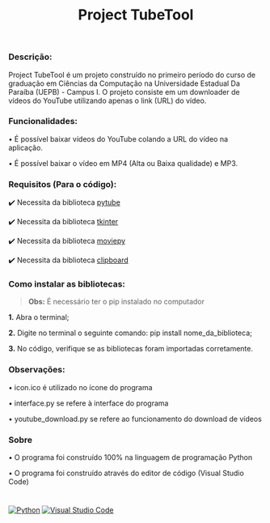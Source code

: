 <header>
  <h1><strong>Project TubeTool</strong></h1>
</header>

<h3>Descrição:</h3>
<p>Project TubeTool é um projeto construído no primeiro período do curso de graduação em Ciências da Computação na Universidade Estadual Da Paraíba (UEPB) - Campus I. O projeto consiste em um downloader de vídeos do YouTube utilizando apenas o link (URL) do vídeo.</p>

<h3><strong>Funcionalidades:</strong></h3>
<p>• É possível baixar vídeos do YouTube colando a URL do vídeo na aplicação.</p>
<p>• É possível baixar o vídeo em MP4 (Alta ou Baixa qualidade) e MP3.</p>

<h3><strong>Requisitos (Para o código):</strong></h3>
<p>✔️ Necessita da biblioteca <a href="https://pytube.io/en/latest/">pytube</a></p>
<p>✔️ Necessita da biblioteca <a href="https://docs.python.org/3/library/tk.html">tkinter</a></p>
<p>✔️ Necessita da biblioteca <a href="https://zulko.github.io/moviepy/">moviepy</a></p>
<p>✔️ Necessita da biblioteca <a href="http://omz-software.com/pythonista/docs/ios/clipboard.html">clipboard</a></p>

<h3><strong>Como instalar as bibliotecas:</strong></h3>
<blockquote><strong>Obs:</strong> É necessário ter o pip instalado no computador</blockquote>
<p><strong>1.</strong> Abra o terminal;</p>
<p><strong>2.</strong> Digite no terminal o seguinte comando: pip install nome_da_biblioteca;</p>
<p><strong>3.</strong> No código, verifique se as bibliotecas foram importadas corretamente.</p>

<h3><strong>Observações:</strong></h3>
<p>• icon.ico é utilizado no ícone do programa</p>
<p>• interface.py se refere à interface do programa</p>
<p>• youtube_download.py se refere ao funcionamento do download de vídeos</p>

<h3>Sobre</h3>
<p>• O programa foi construído 100% na linguagem de programação Python</p>
<p>• O programa foi construído através do editor de código (Visual Studio Code)</p>

<h1></h1>

<a href="https://www.python.org/">![Python](https://img.shields.io/badge/python-3670A0?style=for-the-badge&logo=python&logoColor=ffdd54)</a>
<a href="https://code.visualstudio.com/">![Visual Studio Code](https://img.shields.io/badge/Visual%20Studio%20Code-0078d7.svg?style=for-the-badge&logo=visual-studio-code&logoColor=white)</a>
